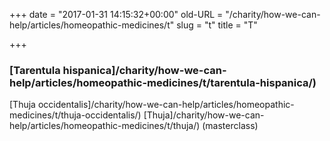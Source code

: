 +++
date = "2017-01-31 14:15:32+00:00"
old-URL = "/charity/how-we-can-help/articles/homeopathic-medicines/t"
slug = "t"
title = "T"

+++

### [Tarentula hispanica]/charity/how-we-can-help/articles/homeopathic-medicines/t/tarentula-hispanica/)
[Thuja occidentalis]/charity/how-we-can-help/articles/homeopathic-medicines/t/thuja-occidentalis/)
[Thuja]/charity/how-we-can-help/articles/homeopathic-medicines/t/thuja/) (masterclass)

